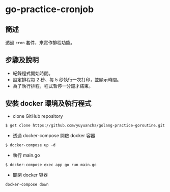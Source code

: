 # go-practice-cronjob

## 簡述

透過 `cron` 套件，來實作排程功能。

## 步驟及說明

* 紀錄程式開始時間。
* 設定排程每 2 秒、每 5 秒執行一次打印，並顯示時間。
* 為了執行排程，程式暫停一分鐘才結束。

## 安裝 docker 環境及執行程式

* clone GitHub repository
```
$ get clone https://github.com/yuyuancha/golang-practice-goroutine.git
```

* 透過 docker-compose 開啟 docker 容器
```
$ docker-compose up -d
```

* 執行 main.go
```
$ docker-compose exec app go run main.go
```

* 關閉 docker 容器
```
docker-compose down
```